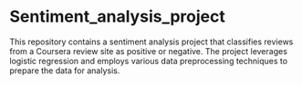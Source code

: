 # Sentiment_analysis_project
This repository contains a sentiment analysis project that classifies reviews from a Coursera review site as positive or negative. The project leverages logistic regression and employs various data preprocessing techniques to prepare the data for analysis.
